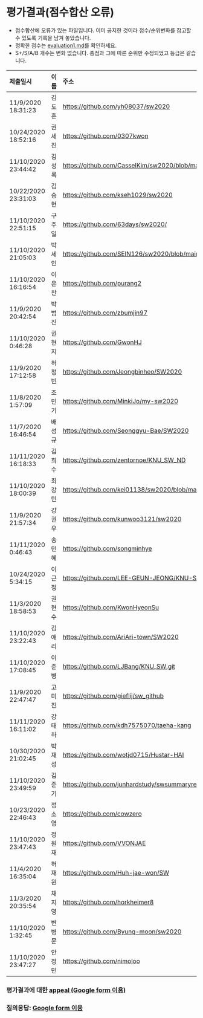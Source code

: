 # 평가결과(점수합산 오류)
* 점수합산에 오류가 있는 파일입니다. 이미 공지한 것이라 점수/순위변화를 참고할 수 있도록 기록을 남겨 놓았습니다.
* 정확한 점수는 [evaluation1.md](evaluation1.md)를 확인하세요.
* S+/S/A/B 개수는 변화 없습니다. 총점과 그에 따른 순위만 수정되었고 등급은 같습니다.

| 제출일시 | 이름 | 주소 | S+ | S | A | B | 점수 | __순위__ | __등급__ | 
|:---|:---|:---|---:|---:|---:|---:|---:|---:|:---:|
| 11/9/2020  18:31:23   | 김도훈        | https://github.com/yh08037/sw2020                             |9      |0      |1      |0      |187    |1      |1등급|
| 10/24/2020 18:52:16   | 권세진        | https://github.com/0307kwon                                   |6      |4      |0      |0      |171    |2      |1등급|
| 11/10/2020 23:44:42   | 김성록        | https://github.com/CasselKim/sw2020/blob/main/Summary.md      |8      |0      |1      |1      |170    |3      |1등급|
| 10/22/2020 23:31:03   | 김승현        | https://github.com/kseh1029/sw2020                            |6      |1      |2      |1      |147    |4      |2등급|
| 11/10/2020 22:51:15   | 구주일        | https://github.com/63days/sw2020/                             |4      |4      |2      |0      |142    |5      |2등급|
| 11/10/2020 21:05:03   | 박세인        | https://github.com/SEIN126/sw2020/blob/main/Summary.md        |3      |6      |1      |0      |139    |6      |2등급|
| 11/10/2020 16:16:54   | 이은찬        | https://github.com/purang2                                    |4      |3      |3      |0      |137    |7      |2등급|
| 11/9/2020  20:42:54   | 박범진        | https://github.com/zbumjin97                                  |3      |5      |2      |0      |134    |8      |2등급|
| 11/10/2020  0:46:28   | 권현지        | https://github.com/GwonHJ                                     |3      |4      |2      |0      |122    |9      |3등급|
| 11/9/2020  17:12:58   | 허정빈        | https://github.com/Jeongbinheo/SW2020                         |0      |10     |0      |0      |120    |10     |3등급|
| 11/8/2020   1:57:09   | 조민기        | https://github.com/MinkiJo/my-sw2020                          |1      |7      |2      |0      |118    |11     |3등급|
| 11/7/2020  16:46:54   | 배성규        | https://github.com/Seonggyu-Bae/SW2020                        |0      |6      |4      |0      |100    |12     |3등급|
| 11/11/2020 16:18:33   | 김희수        | https://github.com/zentornoe/KNU_SW_ND                        |0      |3      |5      |2      |94     |13     |3등급|
| 11/10/2020 18:00:39   | 최강민        | https://github.com/kei01138/sw2020/blob/main/summary.md       |3      |0      |2      |1      |77     |14     |3등급|
| 11/9/2020  21:57:34   | 강권우        | https://github.com/kunwoo3121/sw2020                          |0      |1      |6      |3      |63     |15     |4등급|
| 11/11/2020  0:46:43   | 송민혜        | https://github.com/songminhye                                 |0      |0      |6      |1      |60     |16     |4등급|
| 10/24/2020  5:34:15   | 이근정        | https://github.com/LEE-GEUN-JEONG/KNU-SW                      |0      |1      |3      |3      |59     |17     |4등급|
| 11/3/2020  18:58:53   | 권현수        | https://github.com/KwonHyeonSu                                |0      |2      |2      |6      |56     |18     |4등급|
| 11/10/2020 23:22:43   | 김애리        | https://github.com/AriAri-town/SW2020                         |0      |0      |6      |4      |54     |19     |4등급|
| 11/10/2020 17:08:45   | 이준병        | https://github.com/LJBang/KNU_SW.git                          |0      |3      |1      |3      |52     |20     |4등급|
| 11/9/2020  22:47:47   | 고미진        | https://github.com/gieflij/sw_github                          |0      |1      |2      |6      |44     |21     |4등급|
| 11/11/2020 16:11:02   | 강태하        | https://github.com/kdh7575070/taeha-kang                      |0      |0      |2      |6      |42     |22     |4등급|
| 10/30/2020 21:02:45   | 박재성        | https://github.com/wotjd0715/Hustar-HAI                       |0      |0      |0      |7      |39     |23     |4등급|
| 11/10/2020 23:49:59   | 김준기        | https://github.com/junhardstudy/swsummaryrepository           |0      |1      |1      |6      |37     |24     |4등급|
| 10/23/2020 22:46:43   | 정소영        | https://github.com/cowzero                                    |0      |0      |3      |2      |34     |25     |4등급|
| 11/10/2020 23:47:43   | 정원재        | https://github.com/VVONJAE                                    |0      |0      |2      |3      |23     |26     |     |
| 11/4/2020  16:35:04   | 허재원        | https://github.com/Huh-jae-won/SW                             |0      |0      |0      |5      |15     |27     |     |
| 11/3/2020  20:35:54   | 채지영        | https://github.com/horkheimer8                                |0      |0      |1      |1      |10     |28     |     |
| 11/10/2020  1:32:45   | 변병문        | https://github.com/Byung-moon/sw2020                          |0      |0      |1      |1      |10     |28     |     |
| 11/10/2020 23:47:27   | 안정민        | https://github.com/nimoloo                                    |0      |0      |0      |1      |3      |30     |     |

<!-- ### 참고: [2019년 평가 우수 github list](example_submissions_2019.md) -->
### 평가결과에 대한 [appeal (Google form 이용)](https://docs.google.com/forms/d/e/1FAIpQLScZYCGBLcq8zOybtAGVubsTtUArOP7mBwHj64DF6p1cZoDF2Q/viewform?usp=sf_link)
### 질의응답: [Google form 이용](https://docs.google.com/forms/d/e/1FAIpQLSdN5AtF8bDQDJN3Vh896W_iKJfcE2RMJBCAl9A69kzLvkrcow/viewform?usp=sf_link)

